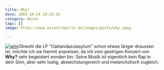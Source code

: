 ```yaml
---
title: Why?
date: 2003-10-24 20:24:52
category: Hören
tags: []
image: https://www.misantropolis.de/images/posts/why.jpeg

---
```


[![](http://www.misantropolis.de/wp-content/uploads/2008/04/why.jpeg "why")](http://www.misantropolis.de/wp-content/uploads/2008/04/why.jpeg)Obwohl die LP "Oaklandazulasylum" schon etwas länger draussen ist, möchte ich sie hiermit anpreisen, da ich vom gestrigen Konzert von **Why?** sehr begeistert worden bin. Seine Musik ist eigentlich kein Rap in dem Sinn, aber sehr lustig, abwechslungsreich und melancholisch zugleich.
